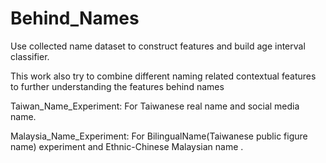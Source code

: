 # Behind_Names

Use collected name dataset to construct features and build age interval classifier.

This work also try to combine different naming related contextual features to further understanding the features behind names

Taiwan_Name_Experiment:
  For Taiwanese real name and social media name.

Malaysia_Name_Experiment: 
  For BilingualName(Taiwanese public figure name) experiment and Ethnic-Chinese Malaysian name  .
  
